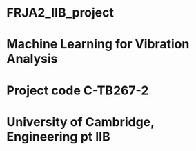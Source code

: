 # FRJA2_IIB_project
# Machine Learning for Vibration Analysis
# Project code C-TB267-2
# University of Cambridge, Engineering pt IIB
